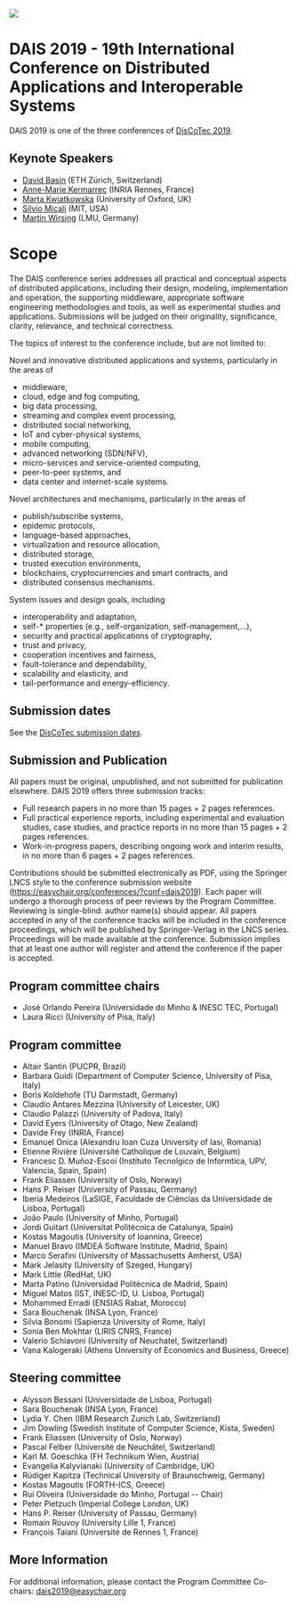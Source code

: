 [![](https://www.discotec.org/2019/discotec-banner.jpeg)](https://www.discotec.org/2019/)

# DAIS 2019 - 19th International Conference on Distributed Applications and Interoperable Systems

DAIS 2019 is one of the three conferences of [DisCoTec 2019](https://www.discotec.org/2019/).

## Keynote Speakers
* [David Basin](https://www.inf.ethz.ch/personal/basin/) (ETH Zürich, Switzerland)
* [Anne-Marie Kermarrec](https://www.irisa.fr/asap/?page_id=179) (INRIA Rennes, France)
* [Marta Kwiatkowska](http://www.cs.ox.ac.uk/marta.kwiatkowska/) (University of Oxford, UK)
* [Silvio Micali](https://people.csail.mit.edu/silvio/) (MIT, USA)  
* [Martin Wirsing](https://www.sosy-lab.org/people/wirsing/) (LMU, Germany)

# Scope
The DAIS conference series addresses all practical and conceptual aspects of distributed applications, including their design, modeling, implementation and operation, the supporting middleware, appropriate software engineering methodologies and tools, as well as experimental studies and applications. Submissions will be judged on their originality, significance, clarity, relevance, and technical correctness.

The topics of interest to the conference include, but are not limited to:

Novel and innovative distributed applications and systems, particularly in the areas of
* middleware,
* cloud, edge and fog computing,
* big data processing,
* streaming and complex event processing,
* distributed social networking,
* IoT and cyber-physical systems,
* mobile computing,
* advanced networking (SDN/NFV),
* micro-services and service-oriented computing,
* peer-to-peer systems, and
* data center and internet-scale systems.

Novel architectures and mechanisms, particularly in the areas of
* publish/subscribe systems,
* epidemic protocols,
* language-based approaches,
* virtualization and resource allocation,
* distributed storage,
* trusted execution environments,
* blockchains, cryptocurrencies and smart contracts, and
* distributed consensus mechanisms.

System issues and design goals, including
* interoperability and adaptation,
* self-* properties (e.g., self-organization, self-management,...),
* security and practical applications of cryptography,
* trust and privacy,
* cooperation incentives and fairness,
* fault-tolerance and dependability,
* scalability and elasticity, and
* tail-performance and energy-efficiency.

## Submission dates
See the [DisCoTec submission dates](https://www.discotec.org/2019/#important-dates). 

## Submission and Publication

All papers must be original, unpublished, and not submitted for publication elsewhere. DAIS 2019 offers three submission tracks:

* Full research papers in no more than 15 pages + 2 pages references.
* Full practical experience reports, including experimental and evaluation studies, case studies, and practice reports in no more than 15 pages + 2 pages references.
* Work-in-progress papers, describing ongoing work and interim results, in no more than 6 pages + 2 pages references.

Contributions should be submitted electronically as PDF, using the Springer LNCS style to the conference submission website (<https://easychair.org/conferences/?conf=dais2019>). Each paper will undergo a thorough process of peer reviews by the Program Committee. Reviewing is single-blind: author name(s) should appear. All papers accepted in any of the conference tracks will be included in the conference proceedings, which will be published by Springer-Verlag in the LNCS series. Proceedings will be made available at the conference. Submission implies that at least one author will register and attend the conference if the paper is accepted.

## Program committee chairs
* José Orlando Pereira (Universidade do Minho & INESC TEC, Portugal)
* Laura Ricci (University of Pisa, Italy)

## Program committee
* Altair Santin (PUCPR, Brazil)
* Barbara Guidi (Department of Computer Science, University of Pisa, Italy)
* Boris Koldehofe (TU Darmstadt, Germany)
* Claudio Antares Mezzina (University of Leicester, UK)
* Claudio Palazzi (University of Padova, Italy)
* David Eyers (University of Otago, New Zealand)
* Davide Frey (INRIA, France)
* Emanuel Onica (Alexandru Ioan Cuza University of Iasi, Romania)
* Etienne Rivière (Université Catholique de Louvain, Belgium)
* Francesc D. Muñoz-Escoí (Instituto Tecnolgico de Informtica, UPV, Valencia, Spain, Spain)
* Frank Eliassen (University of Oslo, Norway)
* Hans P. Reiser (University of Passau, Germany)
* Iberia Medeiros (LaSIGE, Faculdade de Ciências da Universidade de Lisboa, Portugal)
* João Paulo (University of Minho, Portugal)
* Jordi Guitart (Universitat Politècnica de Catalunya, Spain)
* Kostas Magoutis (University of Ioannina, Greece)
* Manuel Bravo (IMDEA Software Institute, Madrid, Spain)
* Marco Serafini (University of Massachusetts Amherst, USA)
* Mark Jelasity (University of Szeged, Hungary)
* Mark Little (RedHat, UK)
* Marta Patino (Universidad Politécnica de Madrid, Spain)
* Miguel Matos (IST, INESC-ID, U. Lisboa, Portugal)
* Mohammed Erradi (ENSIAS Rabat, Morocco)
* Sara Bouchenak (INSA Lyon, France)
* Silvia Bonomi (Sapienza University of Rome, Italy)
* Sonia Ben Mokhtar (LIRIS CNRS, France)
* Valerio Schiavoni (University of Neuchatel, Switzerland)
* Vana Kalogeraki (Athens University of Economics and Business, Greece)

## Steering committee
* Alysson Bessani (Universidade de Lisboa, Portugal)
* Sara Bouchenak (INSA Lyon, France)
* Lydia Y. Chen (IBM Research Zurich Lab, Switzerland)
* Jim Dowling (Swedish Institute of Computer Science, Kista, Sweden)
* Frank Eliassen (University of Oslo, Norway)
* Pascal Felber (Université de Neuchâtel, Switzerland)
* Karl M. Goeschka (FH Technikum Wien, Austria)
* Evangelia Kalyvianaki (University of Cambridge, UK)
* Rüdiger Kapitza (Technical University of Braunschweig, Germany)
* Kostas Magoutis (FORTH-ICS, Greece)
* Rui Oliveira (Universidade do Minho, Portugal -- Chair)
* Peter Pietzuch (Imperial College London, UK)
* Hans P. Reiser (University of Passau, Germany)
* Romain Rouvoy (University Lille 1, France)
* François Taiani (Université de Rennes 1, France)

## More Information
For additional information, please contact the Program Committee Co-chairs: <dais2019@easychair.org>
